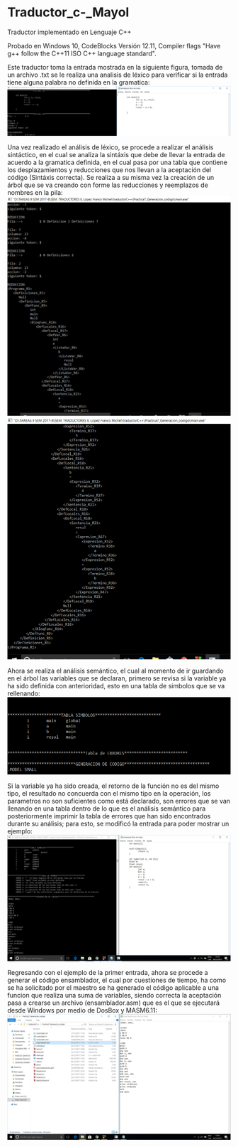 # Traductor_c-_Mayol
Traductor implementado en Lenguaje C++

Probado en Windows 10, CodeBlocks Versión 12.11, Compiler flags "Have g++ follow the C++11 ISO C++ language standard".

Este traductor toma la entrada mostrada en la siguiente figura, tomada de un archivo .txt se le realiza una analisis de léxico para verificar si la entrada tiene alguna palabra no definida en la gramatica:
![alt text](https://github.com/MayolZazueta/Traductor_c-_Mayol/blob/master/SCREENS%20TRADUCTOR/1Screen_entrada.PNG)


Una vez realizado el análisis de léxico, se procede a realizar el análisis sintáctico, en el cual se analiza la sintáxis que debe de llevar la entrada de acuerdo a la gramatica definida, en el cual pasa por una tabla que contiene los desplazamientos y reducciones que nos llevan a la aceptación del código (Sintáxis correcta). Se realiza a su misma vez la creación de un árbol que se va creando con forme las reducciones y reemplazos de nombres en la pila: 
![alt text](https://github.com/MayolZazueta/Traductor_c-_Mayol/blob/master/SCREENS%20TRADUCTOR/2Screen_arbol_1.PNG)
![alt text](https://github.com/MayolZazueta/Traductor_c-_Mayol/blob/master/SCREENS%20TRADUCTOR/3Screen_arbol_2.PNG)


Ahora se realiza el análisis semántico, el cual al momento de ir guardando en el árbol las variables que se declaran, primero se revisa si la variable ya ha sido definida con anterioridad, esto en una tabla de simbolos que se va rellenando: 
![alt text](https://github.com/MayolZazueta/Traductor_c-_Mayol/blob/master/SCREENS%20TRADUCTOR/4Tabla_simbolos.png)


Si la variable ya ha sido creada, el retorno de la función no es del mismo tipo, el resultado no concuerda con el mismo tipo en la operación, los parametros no son suficientes como está declarado, son errores que se van llenando en una tabla dentro de lo que es el análisis semántico para posteriormente imprimir la tabla de errores que han sido encontrados durante su análisis; para esto, se modificó la entrada para poder mostrar un ejemplo: 
![alt text](https://github.com/MayolZazueta/Traductor_c-_Mayol/blob/master/SCREENS%20TRADUCTOR/6_Entrada2_ConErroresParaTablaErrores.PNG)


Regresando con el ejemplo de la primer entrada, ahora se procede a generar el código ensamblador, el cual por cuestiones de tiempo, ha como se ha solicitado por el maestro se ha generado el código aplicable a una funcion que realiza una suma de variables, siendo correcta la aceptación pasa a crearse un archivo (ensamblador.asm) que es el que se ejecutará desde Windows por medio de DosBox y MASM6.11:
![alt text](https://github.com/MayolZazueta/Traductor_c-_Mayol/blob/master/SCREENS%20TRADUCTOR/7Ensamblador_asm_Generado.PNG)
